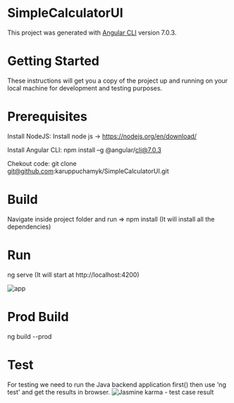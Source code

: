 # SimpleCalculatorUI

This project was generated with [Angular CLI](https://github.com/angular/angular-cli) version 7.0.3.

# Getting Started
These instructions will get you a copy of the project up and running on your local machine for development and testing purposes.

# Prerequisites

Install NodeJS:
    Install node js -> https://nodejs.org/en/download/

Install Angular CLI:
    npm install –g @angular/cli@7.0.3

Chekout code:
    git clone git@github.com:karuppuchamyk/SimpleCalculatorUI.git

# Build
Navigate inside project folder and run => npm install (It will install all the dependencies)

# Run
ng serve (It will start at http://localhost:4200)

![app](https://user-images.githubusercontent.com/36220438/90220646-38b91a80-de26-11ea-96a2-858f54ba34e7.PNG)

# Prod Build
ng build --prod

# Test
For testing we need to run the Java backend application first()
then use 'ng test' and get the results in browser.
![Jasmine karma - test case result](https://user-images.githubusercontent.com/36220438/90118377-c688fd00-dd75-11ea-8523-4e63977f12fc.PNG)
